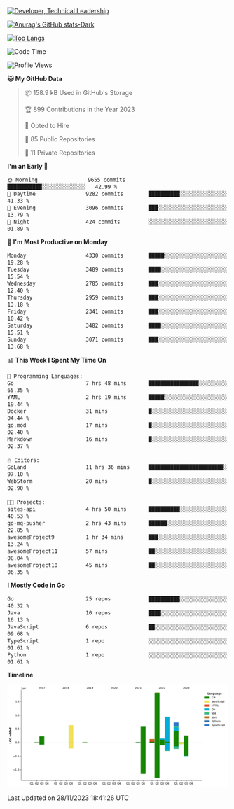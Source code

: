<div>
  <a href="https://www.linkedin.com/in/arielpineiro/" target="_blank" rel="nofollow noopener noreferrer">
    <img src="https://img.shields.io/badge/-LinkedIn-%230077B5?style=for-the-badge&logo=linkedin&logoColor=white" alt="Developer, Technical Leadership" title="Ariel Piñeiro">
  </a>
</div>

[![Anurag's GitHub stats-Dark](https://github-readme-stats.vercel.app/api?username=arielsrv&show_icons=true&theme=dark#gh-dark-mode-only)](https://github.com/anuraghazra/github-readme-stats#gh-dark-mode-only)

[![Top Langs](https://github-readme-stats.vercel.app/api/top-langs/?username=arielsrv&layout=compact&langs_count=10&theme=dark#gh-dark-mode-only)](https://github.com/anuraghazra/github-readme-stats&theme=dark#gh-dark-mode-only)

<!--START_SECTION:waka-->
![Code Time](http://img.shields.io/badge/Code%20Time-316%20hrs%2051%20mins-blue)

![Profile Views](http://img.shields.io/badge/Profile%20Views-2-blue)

**🐱 My GitHub Data** 

> 📦 158.9 kB Used in GitHub's Storage 
 > 
> 🏆 899 Contributions in the Year 2023
 > 
> 💼 Opted to Hire
 > 
> 📜 85 Public Repositories 
 > 
> 🔑 11 Private Repositories 
 > 
**I'm an Early 🐤** 

```text
🌞 Morning                9655 commits        ███████████░░░░░░░░░░░░░░   42.99 % 
🌆 Daytime                9282 commits        ██████████░░░░░░░░░░░░░░░   41.33 % 
🌃 Evening                3096 commits        ███░░░░░░░░░░░░░░░░░░░░░░   13.79 % 
🌙 Night                  424 commits         ░░░░░░░░░░░░░░░░░░░░░░░░░   01.89 % 
```
📅 **I'm Most Productive on Monday** 

```text
Monday                   4330 commits        █████░░░░░░░░░░░░░░░░░░░░   19.28 % 
Tuesday                  3489 commits        ████░░░░░░░░░░░░░░░░░░░░░   15.54 % 
Wednesday                2785 commits        ███░░░░░░░░░░░░░░░░░░░░░░   12.40 % 
Thursday                 2959 commits        ███░░░░░░░░░░░░░░░░░░░░░░   13.18 % 
Friday                   2341 commits        ███░░░░░░░░░░░░░░░░░░░░░░   10.42 % 
Saturday                 3482 commits        ████░░░░░░░░░░░░░░░░░░░░░   15.51 % 
Sunday                   3071 commits        ███░░░░░░░░░░░░░░░░░░░░░░   13.68 % 
```


📊 **This Week I Spent My Time On** 

```text
💬 Programming Languages: 
Go                       7 hrs 48 mins       ████████████████░░░░░░░░░   65.35 % 
YAML                     2 hrs 19 mins       █████░░░░░░░░░░░░░░░░░░░░   19.44 % 
Docker                   31 mins             █░░░░░░░░░░░░░░░░░░░░░░░░   04.44 % 
go.mod                   17 mins             █░░░░░░░░░░░░░░░░░░░░░░░░   02.40 % 
Markdown                 16 mins             █░░░░░░░░░░░░░░░░░░░░░░░░   02.37 % 

🔥 Editors: 
GoLand                   11 hrs 36 mins      ████████████████████████░   97.10 % 
WebStorm                 20 mins             █░░░░░░░░░░░░░░░░░░░░░░░░   02.90 % 

🐱‍💻 Projects: 
sites-api                4 hrs 50 mins       ██████████░░░░░░░░░░░░░░░   40.53 % 
go-mq-pusher             2 hrs 43 mins       ██████░░░░░░░░░░░░░░░░░░░   22.85 % 
awesomeProject9          1 hr 34 mins        ███░░░░░░░░░░░░░░░░░░░░░░   13.24 % 
awesomeProject11         57 mins             ██░░░░░░░░░░░░░░░░░░░░░░░   08.04 % 
awesomeProject10         45 mins             ██░░░░░░░░░░░░░░░░░░░░░░░   06.35 % 
```

**I Mostly Code in Go** 

```text
Go                       25 repos            ██████████░░░░░░░░░░░░░░░   40.32 % 
Java                     10 repos            ████░░░░░░░░░░░░░░░░░░░░░   16.13 % 
JavaScript               6 repos             ██░░░░░░░░░░░░░░░░░░░░░░░   09.68 % 
TypeScript               1 repo              ░░░░░░░░░░░░░░░░░░░░░░░░░   01.61 % 
Python                   1 repo              ░░░░░░░░░░░░░░░░░░░░░░░░░   01.61 % 
```



**Timeline**

![Lines of Code chart](https://raw.githubusercontent.com/arielsrv/arielsrv/main/assets/bar_graph.png)


 Last Updated on 28/11/2023 18:41:26 UTC
<!--END_SECTION:waka-->
